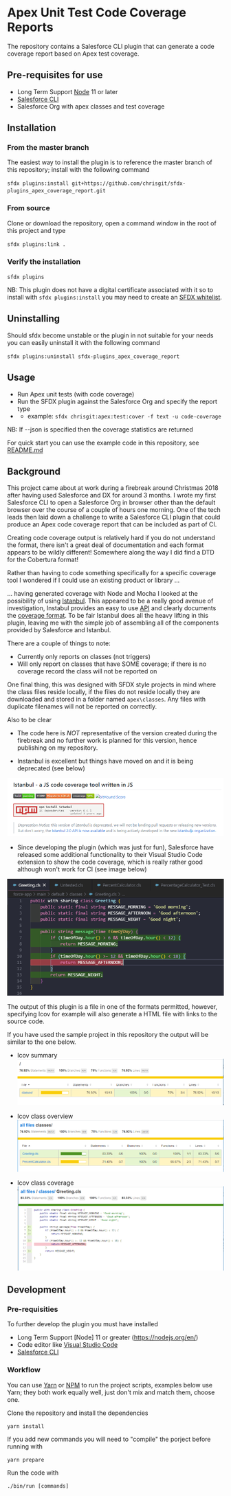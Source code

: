 Apex Unit Test Code Coverage Reports
==============

The repository contains a Salesforce CLI plugin that can generate a code coverage report based on Apex test coverage.

## Pre-requisites for use

- Long Term Support [Node](https://nodejs.org/en/download/) 11 or later
- [Salesforce CLI](https://www.npmjs.com/package/sfdx-cli)
- Salesforce Org with apex classes and test coverage

## Installation

### From the master branch
The easiest way to install the plugin is to reference the master branch of this repository; install with the following command

`sfdx plugins:install git+https://github.com/chrisgit/sfdx-plugins_apex_coverage_report.git`

### From source
Clone or download the repository, open a command window in the root of this project and type

`sfdx plugins:link .`

### Verify the installation
`sfdx plugins`

NB: 
This plugin does not have a digital certificate associated with it so to install with `sfdx plugins:install` you may need to create an [SFDX whitelist](https://developer.salesforce.com/blogs/2017/10/salesforce-dx-cli-plugin-update.html).

## Uninstalling
Should sfdx become unstable or the plugin in not suitable for your needs you can easily uninstall it with the following command

`sfdx plugins:uninstall sfdx-plugins_apex_coverage_report`

## Usage
- Run Apex unit tests (with code coverage)
- Run the SFDX plugin against the Salesforce Org and specify the report type
- - example: `sfdx chrisgit:apex:test:cover -f text -u code-coverage`

NB: If --json is specified then the coverage statistics are returned

For quick start you can use the example code in this repository, see [README.md](apex-code-coverage-example/README.md)

## Background

This project came about at work during a firebreak around Christmas 2018 after having used Salesforce and DX for around 3 months. I wrote my first Salesforce CLI to open a Salesforce Org in browser other than the default browser over the course of a couple of hours one morning. One of the tech leads then laid down a challenge to write a Salesforce CLI plugin that could produce an Apex code coverage report that can be included as part of CI.

Creating code coverage output is relatively hard if you do not understand the format, there isn't a great deal of documentation and each format appears to be wildly different! Somewhere along the way I did find a DTD for the Cobertura format!

Rather than having to code something specifically for a specific coverage tool I wondered if I could use an existing product or library ...

... having generated coverage with Node and Mocha I looked at the possibility of using [Istanbul](https://github.com/gotwarlost/istanbul). This appeared to be a really good avenue of investigation, Instabul provides an easy to use [API](https://github.com/gotwarlost/istanbul/issues/17) and clearly documents the [coverage format](https://github.com/gotwarlost/istanbul/blob/master/coverage.json.md). To be fair Istanbul does all the heavy lifting in this plugin, leaving me with the simple job of assembling all of the components provided by Salesforce and Istanbul.

There are a couple of things to note:
- Currently only reports on classes (not triggers)
- Will only report on classes that have SOME coverage; if there is no coverage record the class will not be reported on

One final thing, this was designed with  SFDX style projects in mind where the class files reside locally, if the files do not reside locally they are downloaded and stored in a folder named `apex\classes`. Any files with duplicate filenames will not be reported on correctly.


Also to be clear
- The code here is *NOT* representative of the version created during the firebreak and no further work is planned for this version, hence publishing on my repository.

- Instanbul is excellent but things have moved on and it is being deprecated (see below)

![Image of Istanbul github repository notice](.images/istanbul-deprecation-notice.png)

- Since developing the plugin (which was just for fun), Salesforce have released some additional functionality to their Visual Studio Code extension to show the code coverage, which is really rather good although won't work for CI (see image below)

![Image of Salesforce VS Code Coverage Extension showing coverage](.images/vs-coverage-greeting.png)

The output of this plugin is a file in one of the formats permitted, however, specifying lcov for example will also generate a HTML file with links to the source code.

If you have used the sample project in this repository the output will be similar to the one below.

- lcov summary
![Image of lcov summary](.images/lcov-report-summary.png)

- lcov class overview
![Image of lcov class overview](.images/lcov-report-classes.png)

- lcov class coverage
![Image of lcov class coverage](.images/lcov-report-class-drilldown.png)

## Development

### Pre-requisities

To further develop the plugin you must have installed
- Long Term Support [Node] 11 or greater (https://nodejs.org/en/)
- Code editor like [Visual Studio Code](https://code.visualstudio.com/)
- [Salesforce CLI](https://developer.salesforce.com/tools/sfdxcli)

### Workflow

You can use [Yarn](https://yarnpkg.com/lang/en/) or [NPM](https://www.npmjs.com/) to run the project scripts, examples below use Yarn; they both work equally well, just don't mix and match them, choose one.

Clone the repository and install the dependencies
```
yarn install
```

If you add new commands you will need to "compile" the porject before running with
```
yarn prepare
```

Run the code with
```
./bin/run [commands]
```
